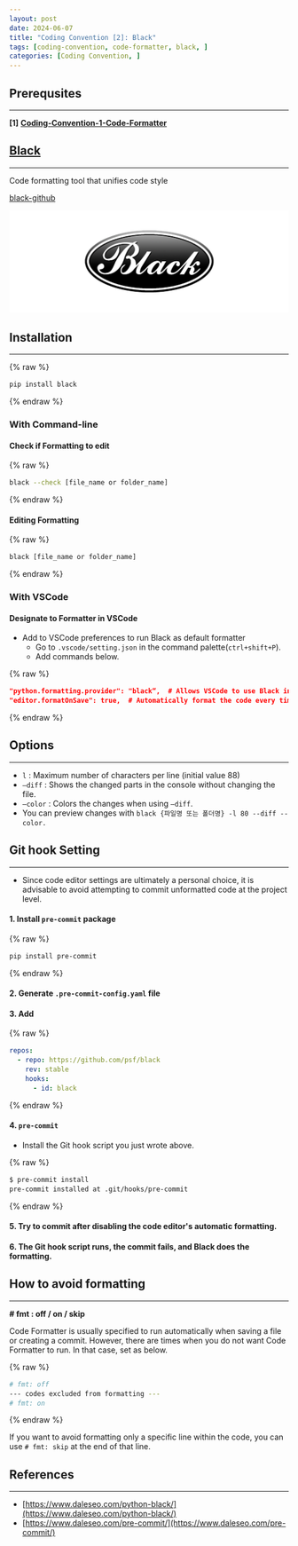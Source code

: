 ```yaml
---
layout: post
date: 2024-06-07
title: "Coding Convention [2]: Black"
tags: [coding-convention, code-formatter, black, ]
categories: [Coding Convention, ]
---
```




## Prerequsites


---


**[1]** [**Coding-Convention-1-Code-Formatter**](https://rebedy.github.io/posts/Coding-Convention-1-Code-Formatter/)



## [Black](https://black.readthedocs.io/en/stable/)


---


Code formatting tool that unifies code style


[black-github](https://github.com/psf/black)


![0](/assets/img/2024-06-07-Coding-Convention-[2]:-Black.md/0.png)



## Installation


---



{% raw %}
```bash
pip install black
```
{% endraw %}




### With Command-line



#### Check if Formatting to edit 



{% raw %}
```bash
black --check [file_name or folder_name]
```
{% endraw %}




#### Editing Formatting



{% raw %}
```bash
black [file_name or folder_name]
```
{% endraw %}




### With VSCode



#### Designate to Formatter in VSCode

- Add to VSCode preferences to run Black as default formatter
	- Go to `.vscode/setting.json` in the command palette(`ctrl+shift+P`).
	- Add commands below.


{% raw %}
```json
"python.formatting.provider": "black“,  # Allows VSCode to use Black instead of its default formatter.
"editor.formatOnSave": true,  # Automatically format the code every time you save it.
```
{% endraw %}




## Options


---

- `l` : Maximum number of characters per line (initial value 88)
- `—diff` : Shows the changed parts in the console without changing the file.
- `—color` : Colors the changes when using `—diff`.
- You can preview changes with `black {파일명 또는 폴더명} -l 80 --diff --color.`


## **Git hook Setting**


---

- Since code editor settings are ultimately a personal choice, it is advisable to avoid attempting to commit unformatted code at the project level.


#### 1. Install `pre-commit` package 



{% raw %}
```bash
pip install pre-commit
```
{% endraw %}




#### 2. Generate `.pre-commit-config.yaml` file



#### 3. Add



{% raw %}
```yaml
repos:
  - repo: https://github.com/psf/black
    rev: stable
    hooks:
      - id: black
```
{% endraw %}




#### 4. `pre-commit` 

- Install the Git hook script you just wrote above.


{% raw %}
```bash
$ pre-commit install
pre-commit installed at .git/hooks/pre-commit
```
{% endraw %}




#### 5. Try to commit after disabling the code editor's automatic formatting.



#### 6. The Git hook script runs, the commit fails, and Black does the formatting.



## How to avoid formatting


---


 **# fmt : off / on / skip**


Code Formatter is usually specified to run automatically when saving a file or creating a commit. However, there are times when you do not want Code Formatter to run. In that case, set as below.



{% raw %}
```bash
# fmt: off
--- codes excluded from formatting ---
# fmt: on
```
{% endraw %}



If you want to avoid formatting only a specific line within the code, you can use `# fmt: skip` at the end of that line.



## References


---

- [https://www.daleseo.com/python-black/](https://www.daleseo.com/python-black/)
- [https://www.daleseo.com/pre-commit/](https://www.daleseo.com/pre-commit/)
